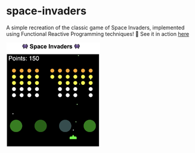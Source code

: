 # space-invaders

A simple recreation of the classic game of Space Invaders, implemented using Functional Reactive Programming techniques! 👾
See it in action [here](https://drive.google.com/file/d/1cOs9QDj3e8-D6MN6TGdDN6bWjNC1vwYT/view?usp=sharing)

<img src="https://github.com/kimypham/space-invaders/blob/main/gamescreenshot.png" width=50%>
